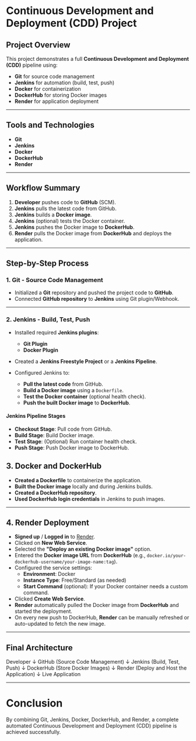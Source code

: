 # Continuous Development and Deployment (CDD) Project

## **Project Overview**
This project demonstrates a full **Continuous Development and Deployment (CDD)** pipeline using:
- **Git** for source code management
- **Jenkins** for automation (build, test, push)
- **Docker** for containerization
- **DockerHub** for storing Docker images
- **Render** for application deployment

---

## **Tools and Technologies**
- **Git**
- **Jenkins**
- **Docker**
- **DockerHub**
- **Render**

---

## **Workflow Summary**
1. **Developer** pushes code to **GitHub** (SCM).
2. **Jenkins** pulls the latest code from GitHub.
3. **Jenkins** builds a **Docker image**.
4. **Jenkins** (optional) tests the Docker container.
5. **Jenkins** pushes the Docker image to **DockerHub**.
6. **Render** pulls the Docker image from **DockerHub** and deploys the application.

---

## **Step-by-Step Process**

### **1. Git - Source Code Management**
- Initialized a **Git** repository and pushed the project code to **GitHub**.
- Connected **GitHub repository** to **Jenkins** using Git plugin/Webhook.

---

### **2. Jenkins - Build, Test, Push**
- Installed required **Jenkins plugins**:
  - **Git Plugin**
  - **Docker Plugin**

- Created a **Jenkins Freestyle Project** or a **Jenkins Pipeline**.

- Configured Jenkins to:
  - **Pull the latest code** from GitHub.
  - **Build a Docker image** using a `Dockerfile`.
  - **Test the Docker container** (optional health check).
  - **Push the built Docker image** to **DockerHub**.

#### **Jenkins Pipeline Stages**
- **Checkout Stage**: Pull code from GitHub.
- **Build Stage**: Build Docker image.
- **Test Stage**: (Optional) Run container health check.
- **Push Stage**: Push Docker image to DockerHub.


## **3. Docker and DockerHub**
- **Created a Dockerfile** to containerize the application.
- **Built the Docker image** locally and during Jenkins builds.
- **Created a DockerHub repository**.
- **Used DockerHub login credentials** in Jenkins to push images.

---

## **4. Render Deployment**
- **Signed up** / **Logged in** to [Render](https://render.com/).
- Clicked on **New Web Service**.
- Selected the **"Deploy an existing Docker image"** option.
- Entered the **Docker image URL** from **DockerHub** (e.g., `docker.io/your-dockerhub-username/your-image-name:tag`).
- Configured the service settings:
  - **Environment**: Docker
  - **Instance Type**: Free/Standard (as needed)
  - **Start Command** (optional): If your Docker container needs a custom command.
- Clicked **Create Web Service**.
- **Render** automatically pulled the Docker image from **DockerHub** and started the deployment.
- On every new push to DockerHub, **Render** can be manually refreshed or auto-updated to fetch the new image.

---

## **Final Architecture**

Developer
↓
GitHub (Source Code Management)
↓
Jenkins (Build, Test, Push)
↓
DockerHub (Store Docker Images)
↓
Render (Deploy and Host the Application)
↓
Live Application


---

# Conclusion
By combining Git, Jenkins, Docker, DockerHub, and Render, a complete automated Continuous Development and Deployment (CDD) pipeline is achieved successfully.
